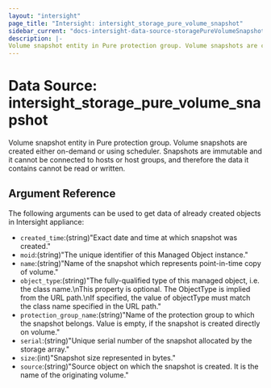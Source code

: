 ```yaml
---
layout: "intersight"
page_title: "Intersight: intersight_storage_pure_volume_snapshot"
sidebar_current: "docs-intersight-data-source-storagePureVolumeSnapshot"
description: |-
Volume snapshot entity in Pure protection group. Volume snapshots are created either on-demand or using scheduler. Snapshots are immutable and it cannot be connected to hosts or host groups, and therefore the data it contains cannot be read or written.
---
```


# Data Source: intersight_storage_pure_volume_snapshot
Volume snapshot entity in Pure protection group. Volume snapshots are created either on-demand or using scheduler. Snapshots are immutable and it cannot be connected to hosts or host groups, and therefore the data it contains cannot be read or written.
## Argument Reference
The following arguments can be used to get data of already created objects in Intersight appliance:
* `created_time`:(string)"Exact date and time at which snapshot was created."
* `moid`:(string)"The unique identifier of this Managed Object instance."
* `name`:(string)"Name of the snapshot which represents point-in-time copy of volume."
* `object_type`:(string)"The fully-qualified type of this managed object, i.e. the class name.\nThis property is optional. The ObjectType is implied from the URL path.\nIf specified, the value of objectType must match the class name specified in the URL path."
* `protection_group_name`:(string)"Name of the protection group to which the snapshot belongs. Value is empty, if the snapshot is created directly on volume."
* `serial`:(string)"Unique serial number of the snapshot allocated by the storage array."
* `size`:(int)"Snapshot size represented in bytes."
* `source`:(string)"Source object on which the snapshot is created. It is the name of the originating volume."
